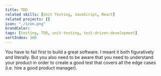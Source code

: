 ```yaml
---
title: TDD
related skills: [Unit Testing, JavaScript, React]
related projects: []
icon: "./icon.png"
brandColor:
tags: [testing, TDD, unit-testing, test-driven-development]
sortIndex: 160
---
```


You have to fail first to build a great software. I meant it both figuratively and literally. But you also need to be aware that you need to understand your product in order to create a good test that covers all the edge cases (i.e. hire a good product manager).
